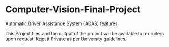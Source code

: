 # Computer-Vision-Final-Project
Automatic Driver Assistance System (ADAS) features

This Project files and the output of the project will be available to recruiters upon request. Kept it Private as per University guidelines. 
